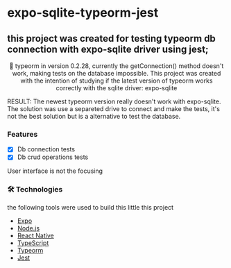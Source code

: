 # expo-sqlite-typeorm-jest

## this project was created for testing typeorm db connection with expo-sqlite driver using jest;
<p align="center">🚀 typeorm in version 0.2.28, currently the getConnection() method doesn't work, making tests on the database impossible. This project was created with the intention of studying if the latest version of typeorm works correctly with the sqlite driver: expo-sqlite</p>

RESULT: The newest typeorm version really doesn't work with expo-sqlite. The solution was use a separeted drive to connect and make the tests, it's not the best solution but is a alternative to test the database.

### Features

- [x] Db connection tests
- [x] Db crud operations tests 

 User interface is not the focusing

### 🛠 Technologies

the following tools were used to build this little this project

- [Expo](https://expo.io/)
- [Node.js](https://nodejs.org/en/)
- [React Native](https://reactnative.dev/)
- [TypeScript](https://www.typescriptlang.org/)
- [Typeorm](https://typeorm.io/)
- [Jest](https://jestjs.io/pt-BR/docs/tutorial-react-native)



